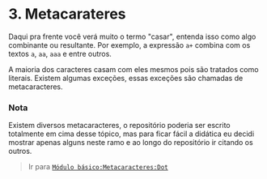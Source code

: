 # 3. Metacarateres
Daqui pra frente você verá muito o termo "casar", entenda isso como algo combinante ou resultante.
Por exemplo, a expressão `a+` combina com os textos `a`, `aa`, `aaa` e entre outros.

A maioria dos caracteres casam com eles mesmos pois são tratados como literais. Existem algumas exceções, essas exceções são chamadas de metacaracteres.

### Nota
Existem diversos metacaracteres, o repositório poderia ser escrito totalmente em cima desse tópico, mas para ficar fácil a didática eu decidi mostrar apenas alguns neste ramo e ao longo do repositório ir citando os outros.

> Ir para [`Módulo básico:Metacaracteres:Dot`](dot.md)
